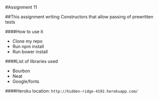 #Assignment 11

##This assignment writing Constructors that allow passing of prewritten tests

####How to use it
- Clone my repo
- Run npm install
- Run bower install

####List of libraries used
- Bourbon
- Neat
- Google/fonts


####Heroku location:
`http://hidden-ridge-4192.herokuapp.com/`
